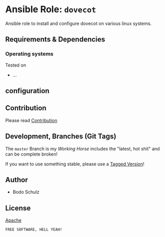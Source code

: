 
# Ansible Role:  `dovecot`

Ansible role to install and configure dovecot on various linux systems.

## Requirements & Dependencies


### Operating systems

Tested on

- ...

## configuration


## Contribution

Please read [Contribution](CONTRIBUTING.md)

## Development,  Branches (Git Tags)

The `master` Branch is my *Working Horse* includes the "latest, hot shit" and can be complete broken!

If you want to use something stable, please use a [Tagged Version](https://gitlab.com/bodsch/ansible-dovecot/-/tags)!


## Author

- Bodo Schulz

## License

[Apache](LICENSE)

`FREE SOFTWARE, HELL YEAH!`
